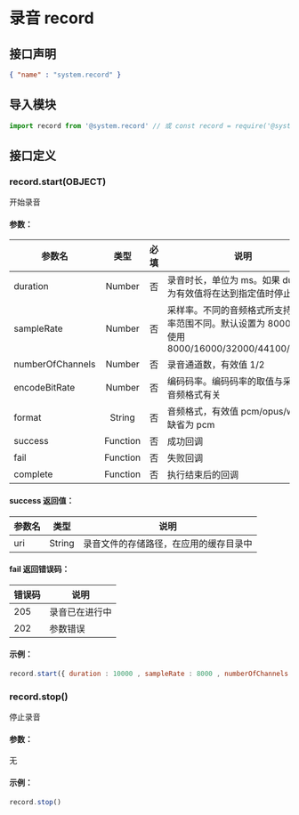 <!-- 源地址: https://iot.mi.com/vela/quickapp/zh/features/system/record.html -->

# 录音 record

## 接口声明
```json
{ "name" : "system.record" }
```

## 导入模块
```javascript
import record from '@system.record' // 或 const record = require('@system.record')
```

## 接口定义

### record.start(OBJECT)

开始录音

#### 参数：

参数名 | 类型 | 必填 | 说明  
---|:---:|---|---  
duration | Number | 否 | 录音时长，单位为 ms。如果 duration 为有效值将在达到指定值时停止录音  
sampleRate | Number | 否 | 采样率。不同的音频格式所支持的采样率范围不同。默认设置为 8000，建议使用 8000/16000/32000/44100/48000  
numberOfChannels | Number | 否 | 录音通道数，有效值 1/2  
encodeBitRate | Number | 否 | 编码码率。编码码率的取值与采样率和音频格式有关  
format | String | 否 | 音频格式，有效值 pcm/opus/wav。缺省为 pcm  
success | Function | 否 | 成功回调  
fail | Function | 否 | 失败回调  
complete | Function | 否 | 执行结束后的回调  
  
#### success 返回值：

参数名 | 类型 | 说明  
---|:---:|---  
uri | String | 录音文件的存储路径，在应用的缓存目录中  
  
#### fail 返回错误码：

错误码 | 说明  
---|---  
205 | 录音已在进行中  
202 | 参数错误  
  
#### 示例：
```javascript
record.start({ duration : 10000 , sampleRate : 8000 , numberOfChannels : 1 , encodeBitRate : 128000 , format : 'pcm' , success : function(data){ console.log(` handling success: ${ data.uri } `)} , fail : function(data , code){ console.log(` handling fail, code = ${ code } , errorMsg= ${ data } `)} , complete : function() { console.log(` handling complete `)} })
```

### record.stop()

停止录音

#### 参数：

无

#### 示例：
```javascript
record.stop()
```
